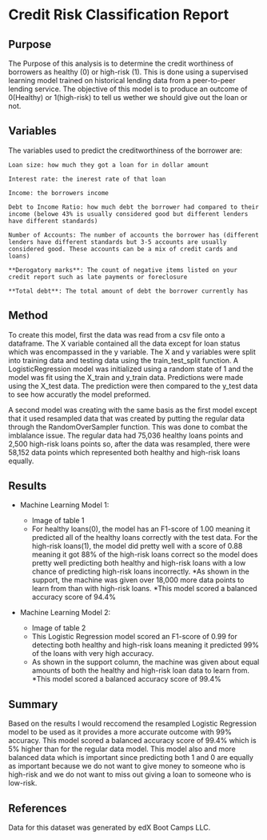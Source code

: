 # Credit Risk Classification Report

## Purpose

The Purpose of this analysis is to determine the credit worthiness of borrowers as healthy (0) or high-risk (1). This is done using a supervised learning model trained on historical lending data from a peer-to-peer lending service. The objective of this model is to produce an outcome of 0(Healthy) or 1(high-risk) to tell us wether we should give out the loan or not.

## Variables
The variables used to predict the creditworthiness of the borrower are:
   
    Loan size: how much they got a loan for in dollar amount
    
    Interest rate: the inerest rate of that loan
    
    Income: the borrowers income
    
    Debt to Income Ratio: how much debt the borrower had compared to their income (belowe 43% is usually considered good but different lenders have different standards)
    
    Number of Accounts: The number of accounts the borrower has (different lenders have different standards but 3-5 accounts are usually considered good. These accounts can be a mix of credit cards and loans)
    
    **Derogatory marks**: The count of negative items listed on your credit report such as late payments or foreclosure
    
    **Total debt**: The total amount of debt the borrower currently has

## Method

To create this model, first the data was read  from a csv file onto a dataframe. The X variable contained all the data except for loan status which was encompassed in the y variable. The X and y variables were split into training data and testing data using the train_test_split function. A LogisticRegression model was initialized using a random state of 1 and the model was fit using the X_train and y_train data. Predictions were made using the X_test data. The prediction were then compared to the y_test data to see how accuratly the model preformed.

A second model was creating with the same basis as the first model except that it used resampled data that was created by putting the regular data through the RandomOverSampler function. This was done to combat the imblalance issue. The regular data had 75,036 healthy loans points and 2,500 high-risk loans points so, after the data was resampled, there were 58,152 data points which represented both healthy and high-risk loans equally. 


## Results

* Machine Learning Model 1:
  * Image of table 1
  * For healthy loans(0), the model has an F1-score of 1.00 meaning it predicted all of the healthy loans correctly with the test data. For the high-risk loans(1), the model did pretty well with a score of 0.88 meaning it got 88% of the high-risk loans correct so the model does pretty well predicting both healthy and high-risk loans with a low chance of predicting high-risk loans incorrectly.
  *As shown in the support, the machine was given over 18,000 more data points to learn from than with high-risk loans.
  *This model scored a balanced accuracy score of 94.4%
  


* Machine Learning Model 2:
  * Image of table 2
  * This Logistic Regression model scored an F1-score of 0.99 for detecting both healthy and high-risk loans meaning it predicted 99% of the loans with very high accuracy.
  * As shown in the support column, the machine was given about equal amounts of both the healthy and high-risk loan data to learn from.
  *This model scored a balanced accuracy score of 99.4%

## Summary

Based on the results I would reccomend the resampled Logistic Regression model to be used as it provides a more accurate outcome with 99% accuracy. This model scored a balanced accuracy score of 99.4% which is 5% higher than for the regular data model. This model also and more balanced data which is important since predicting both 1 and 0 are equally as important because we do not want to give money to someone who is high-risk and we do not want to miss out giving a loan to someone who is low-risk. 

## References
Data for this dataset was generated by edX Boot Camps LLC.
